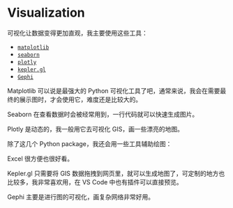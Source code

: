# Visualization

可视化让数据变得更加直观，我主要使用这些工具：

* [`matplotlib`](https://matplotlib.org/stable/index.html)
* [`seaborn`](http://seaborn.pydata.org/tutorial.html)
* [`plotly`](https://plotly.com/python/)
* [`kepler.gl`](https://kepler.gl/)
* [`Gephi`](https://gephi.org/)

Matplotlib 可以说是最强大的 Python 可视化工具了吧，通常来说，我会在需要最终的展示图时，才会使用它，难度还是比较大的。

Seaborn 在查看数据时会被经常用到，一行代码就可以快速生成图片。

Plotly 是动态的，我一般用它去可视化 GIS，画一些漂亮的地图。

除了这几个 Python package，我还会用一些工具辅助绘图：

Excel 很方便也很好看。

Kepler.gl 只需要将 GIS 数据拖拽到网页里，就可以生成地图了，可定制的地方也比较多，我非常喜欢用，在 VS Code 中也有插件可以直接预览。

Gephi 主要是进行图的可视化，画复杂网络非常好用。

